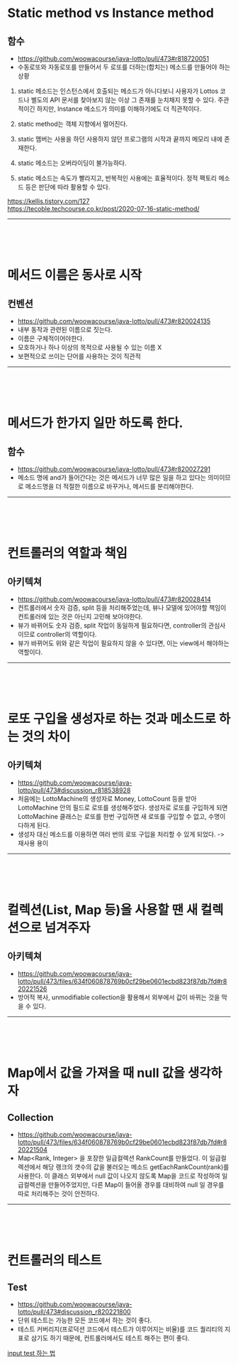 # Static method vs Instance method
## 함수
- https://github.com/woowacourse/java-lotto/pull/473#r818720051
- 수동로또와 자동로또를 만들어서 두 로또를 더하는(합치는) 메소드를 만들어야 하는 상황
1. static 메소드는 인스턴스에서 호출되는 메소드가 아니다보니 사용자가 Lottos 코드나 별도의 API 문서를 찾아보지 않는 이상 그 존재를 눈치채지 못할 수 있다. 주관적이긴 하지만, Instance 메소드가 의미를 이해하기에도 더 직관적이다.

2. static method는 객체 지향에서 멀어진다.

3. static 멤버는 사용을 하던 사용하지 않던 프로그램의 시작과 끝까지 메모리 내에 존재한다.

4. static 메소드는 오버라이딩이 불가능하다.

5. static 메소드는 속도가 빨라지고, 반복적인 사용에는 효율적이다. 정적 팩토리 메소드 등은 판단에 따라 활용할 수 있다.

https://kellis.tistory.com/127
<br>
https://tecoble.techcourse.co.kr/post/2020-07-16-static-method/

***
<br>
<br>
<br>

# 메서드 이름은 동사로 시작
## 컨벤션
- https://github.com/woowacourse/java-lotto/pull/473#r820024135
- 내부 동작과 관련된 이름으로 짓는다.
- 이름은 구체적이어야한다.
- 모호하거나 하나 이상의 목적으로 사용될 수 있는 이름 X
- 보편적으로 쓰이는 단어를 사용하는 것이 직관적

***
<br>
<br>
<br>

# 메서드가 한가지 일만 하도록 한다.
## 함수
- https://github.com/woowacourse/java-lotto/pull/473#r820027291
- 메소드 명에 and가 들어간다는 것은 메서드가 너무 많은 일을 하고 있다는 의미이므로 메소드명을 더 적절한 이름으로 바꾸거나, 메서드를 분리해야한다.

***
<br>
<br>
<br>

# 컨트롤러의 역할과 책임
## 아키텍쳐
- https://github.com/woowacourse/java-lotto/pull/473#r820028414
- 컨트롤러에서 숫자 검증, split 등을 처리해주었는데, 뷰나 모델에 있어야할 책임이 컨트롤러에 있는 것은 아닌지 고민해 보아야한다.
- 뷰가 바뀌어도 숫자 검증, split 작업이 동일하게 필요하다면, controller의 관심사이므로 controller의 역할이다.
- 뷰가 바뀌어도 위와 같은 작업이 필요하지 않을 수 있다면, 이는 view에서 해야하는 역할이다.

***
<br>
<br>
<br>

# 로또 구입을 생성자로 하는 것과 메소드로 하는 것의 차이
## 아키텍쳐
- https://github.com/woowacourse/java-lotto/pull/473#discussion_r818538928
- 처음에는 LottoMachine의 생성자로 Money, LottoCount 등을 받아 LottoMachine 안의 필드로 로또를 생성해주었다. 생성자로 로또를 구입하게 되면 LottoMachine 클래스는 로또를 한번 구입하면 새 로또를 구입할 수 없고, 수명이 다하게 된다.
- 생성자 대신 메소드를 이용하면 여러 번의 로또 구입을 처리할 수 있게 되었다. -> 재사용 용이

***
<br>
<br>
<br>

# 컬렉션(List, Map 등)을 사용할 땐 새 컬렉션으로 넘겨주자
## 아키텍쳐
- https://github.com/woowacourse/java-lotto/pull/473/files/634f060878769b0cf29be0601ecbd823f87db7fd#r820221526
- 방어적 복사, unmodifiable collection을 활용해서 외부에서 값이 바뀌는 것을 막을 수 있다.

***
<br>
<br>
<br>

# Map에서 값을 가져올 때 null 값을 생각하자
## Collection
- https://github.com/woowacourse/java-lotto/pull/473/files/634f060878769b0cf29be0601ecbd823f87db7fd#r820221504
- Map<Rank, Integer> 을 포장한 일급컬렉션 RankCount를 만들었다. 이 일급컬렉션에서 해당 랭크의 갯수의 값을 불러오는 메소드 getEachRankCount(rank)를 사용한다. 이 클래스 외부에서 null 값이 나오지 않도록 Map을 코드로 작성하여 일급컬렉션을 만들어주었지만, 다른 Map이 들어올 경우를 대비하여 null 일 경우를 따로 처리해주는 것이 안전하다.

***
<br>
<br>
<br>

# 컨트롤러의 테스트
## Test
- https://github.com/woowacourse/java-lotto/pull/473#discussion_r820221800
- 단위 테스트는 가능한 모든 코드에서 하는 것이 좋다.
- 테스트 커버리지(프로덕션 코드에서 테스트가 이루어지는 비율)를 코드 퀄리티의 지표로 삼기도 하기 때문에, 컨트롤러에서도 테스트 해주는 편이 좋다.

[input test 하는 법](https://sakjung.tistory.com/33)







